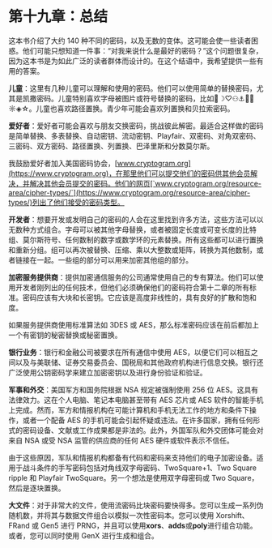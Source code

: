 # 第十九章：总结

这本书介绍了大约 140 种不同的密码，以及无数的变体。这可能会使一些读者困惑。他们可能只想知道一件事：“对我来说什么是最好的密码？”这个问题很复杂，因为这本书是为如此广泛的读者群体而设计的。在这个结语中，我希望提供一些有用的答案。

**儿童**：这里有几种儿童可以理解和使用的密码。他们可以使用简单的替换密码，尤其是凯撒密码。儿童特别喜欢字母被图片或符号替换的密码，比如🙂☽♡⚇⚓🎾🧙☼◈☆。儿童也喜欢路径置换。青少年可能会喜欢列置换和贝拉索密码。

**爱好者**：爱好者可能会喜欢与朋友交换密码，挑战彼此解密。最适合这样做的密码是简单替换、多表替换、自动密钥、流动密钥、Playfair、双密码、对角双密码、三密码、双方密码、路径置换、列置换、巴泽里斯和分数莫尔斯。

我鼓励爱好者加入美国密码协会，[www.cryptogram.org](https://www.cryptogram.org)，在那里他们可以提交他们的密码供其他会员解决，并解决其他会员提交的密码。他们的网页[`www.cryptogram.org/resource-area/cipher-types/`](https://www.cryptogram.org/resource-area/cipher-types/)列出了他们接受的密码类型。

**开发者**：想要开发或发明自己的密码的人会在这里找到许多方法，这些方法可以以无数种方式组合。字母可以被其他字母替换，或者被固定长度或可变长度的比特组、莫尔斯符号、任何数制的数字或数学环的元素替换。所有这些都可以进行置换和重新分组。组可以再次被替换、压缩、乘以大整数或矩阵，转换为其他数制，或者链接在一起。一些组的部分可以用来加密其他组的部分。

**加密服务提供商**：提供加密通信服务的公司通常使用自己的专有算法。他们可以使用开发者刚列出的任何技术，但他们必须确保他们的密码符合第十二章的所有标准。密码应该有大块和长密钥。它应该是高度非线性的，具有良好的扩散和饱和度。

如果服务提供商使用标准算法如 3DES 或 AES，那么标准密码应该在前后都加上一个有密钥的秘密替换或秘密置换。

**银行业务**：银行和金融公司被要求在所有通信中使用 AES，以便它们可以相互之间以及与美联储、证券交易委员会、国税局和其他政府机构进行信息交换。银行还广泛使用公钥密码学来建立加密密钥以及进行身份验证和验证。

**军事和外交**：美国军方和国务院根据 NSA 规定被强制使用 256 位 AES。这具有法律效力。这在个人电脑、笔记本电脑甚至带有 AES 芯片或 AES 软件的智能手机上完成。然而，军方和情报机构在可能计算机和手机无法工作的地方和条件下操作，或者一个配备 AES 的手机可能会引起怀疑或违法。在许多国家，拥有任何形式的密码设备、文献或工作成果都是非法的。此外，外国军队和外交团体可能会对来自 NSA 或受 NSA 监管的供应商的任何 AES 硬件或软件表示不信任。

由于这些原因，军队和情报机构都备有代码和密码来支持他们的电子加密设备。适用于战斗条件的手写密码包括对角线双字母密码、TwoSquare+1、Two Square ripple 和 Playfair TwoSquare。另一个想法是使用双字母密码或 Two Square，然后是逐块置换。

**大文件**：对于非常大的文件，使用流密码比块密码要快得多。您可以生成一系列伪随机数，并将其与数据文件组合以模拟一次性密码本。您可以使用 Xorshift、FRand 或 Gen5 进行 PRNG，并且可以使用**xors**、**adds**或**poly**进行组合功能。或者，您可以同时使用 GenX 进行生成和组合。
